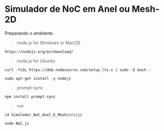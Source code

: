 <h1>Simulador de NoC em Anel ou Mesh-2D</h1>

Preparando o ambiente:
> node.js for Windows or MacOS

```
https://nodejs.org/en/download/
```
> node.js for Ubuntu

```
curl -fsSL https://deb.nodesource.com/setup_lts.x | sudo -E bash -
```
```
sudo apt-get install -y nodejs
```

>prompt-sync
```
npm install prompt-sync
```

>run
```
cd Simulador_NoC_Anel_E_Mesh/src/js
```
```
node NoC.js
```

